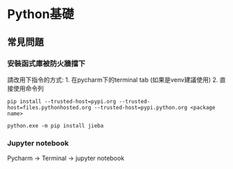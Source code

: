 # Python基礎

## 常見問題

### 安裝函式庫被防火牆擋下

請改用下指令的方式: 1. 在pycharm下的terminal tab (如果是venv建議使用)  2. 直接使用命令列

```
pip install --trusted-host=pypi.org --trusted-host=files.pythonhosted.org --trusted-host=pypi.python.org <package name>
```

```
python.exe -m pip install jieba
```

### Jupyter notebook

Pycharm -> Terminal -> jupyter notebook
